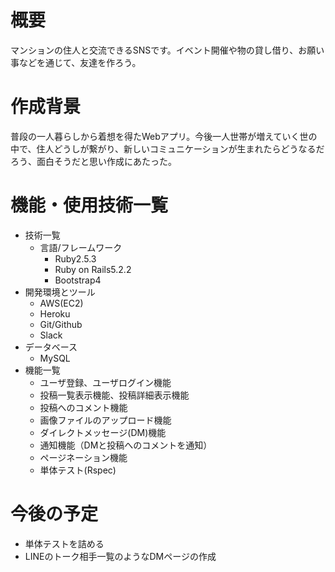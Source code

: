 # 概要
マンションの住人と交流できるSNSです。イベント開催や物の貸し借り、お願い事などを通じて、友達を作ろう。
# 作成背景
普段の一人暮らしから着想を得たWebアプリ。今後一人世帯が増えていく世の中で、住人どうしが繋がり、新しいコミュニケーションが生まれたらどうなるだろう、面白そうだと思い作成にあたった。
# 機能・使用技術一覧
 - 技術一覧
    - 言語/フレームワーク
      - Ruby2.5.3
      - Ruby on Rails5.2.2
      - Bootstrap4
 - 開発環境とツール
   - AWS(EC2)
   - Heroku
   - Git/Github
   - Slack
- データベース
  - MySQL
- 機能一覧
  - ユーザ登録、ユーザログイン機能
  - 投稿一覧表示機能、投稿詳細表示機能
  - 投稿へのコメント機能
  - 画像ファイルのアップロード機能
  - ダイレクトメッセージ(DM)機能
  - 通知機能（DMと投稿へのコメントを通知）
  - ページネーション機能
  - 単体テスト(Rspec)
# 今後の予定
  - 単体テストを詰める
  - LINEのトーク相手一覧のようなDMページの作成
